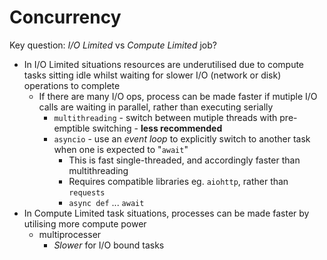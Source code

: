 # Concurrency

Key question: *I/O Limited* vs *Compute Limited* job?

- In I/O Limited situations resources are underutilised due to compute tasks sitting idle whilst waiting for slower I/O (network or disk) operations to complete
  - If there are many I/O ops, process can be made faster if mutiple I/O calls are waiting in parallel, rather than executing serially 
    - `multithreading` - switch between mutiple threads with pre-emptible switching - **less recommended**
    - `asyncio` - use an *event loop* to explicitly switch to another task when one is expected to "`await`"
      - This is fast single-threaded, and accordingly faster than multithreading
      - Requires compatible libraries eg. `aiohttp`, rather than `requests`
      - `async def` ... `await`
- In Compute Limited task situations, processes can be made faster by utilising more compute power
  - multiprocesser
    - *Slower* for I/O bound tasks
